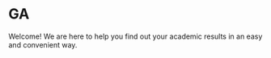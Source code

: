 # GA
Welcome! We are here to help you find out your academic results in an easy and convenient way.
